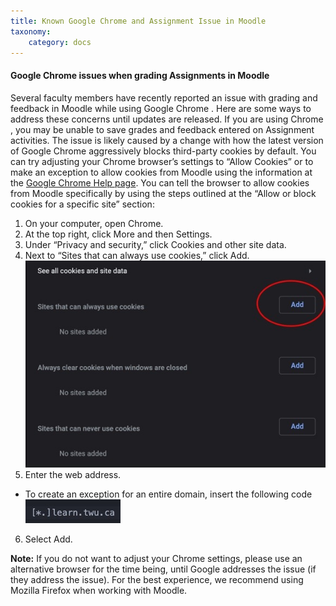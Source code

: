 ```yaml
---
title: Known Google Chrome and Assignment Issue in Moodle
taxonomy:
    category: docs
---
```


#### Google Chrome issues when grading Assignments in Moodle

Several faculty members have recently reported an issue with grading and feedback in Moodle while using Google Chrome . Here are some ways to address these concerns until updates are released.
If you are using Chrome , you may be unable to save grades and feedback entered on Assignment activities. The issue is likely caused by a change with how the latest version of Google Chrome aggressively blocks third-party cookies by default.
You can try adjusting your Chrome browser’s settings to “Allow Cookies” or to make an exception to allow cookies from Moodle using the information at the [Google Chrome Help page](https://support.google.com/chrome/answer/95647?co=GENIE.Platform%3DDesktop&hl=en).
You can tell the browser to allow cookies from Moodle specifically by using the steps outlined at the “Allow or block cookies for a specific site” section:
1. On your computer, open Chrome.
2. At the top right, click More and then Settings.
3. Under “Privacy and security,” click Cookies and other site data.
4. Next to “Sites that can always use cookies,” click Add.
![](googlechrome.jpeg)
5. Enter the web address.
- To create an exception for an entire domain, insert the following code![](exceptioncode.jpeg)
6. Select Add.

**Note:** If you do not want to adjust your Chrome settings, please use an alternative browser for the time being, until Google addresses the issue (if they address the issue). For the best experience, we recommend using Mozilla Firefox when working with Moodle.
